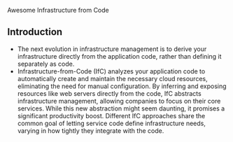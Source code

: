  
Awesome Infrastructure from Code

## Introduction 
- The next evolution in infrastructure management is to derive your infrastructure directly from the application code, rather than defining it separately as code.
- Infrastructure-from-Code (IfC) analyzes your application code to automatically create and maintain the necessary cloud resources, eliminating the need for manual configuration. By inferring and exposing resources like web servers directly from the code, IfC abstracts infrastructure management, allowing companies to focus on their core services. While this new abstraction might seem daunting, it promises a significant productivity boost. Different IfC approaches share the common goal of letting service code define infrastructure needs, varying in how tightly they integrate with the code.


